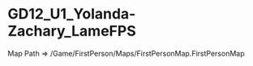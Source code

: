 # GD12_U1_Yolanda-Zachary_LameFPS
 Map Path => /Game/FirstPerson/Maps/FirstPersonMap.FirstPersonMap
